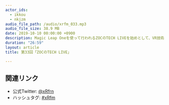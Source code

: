 ```yaml
---
actor_ids:
  - ikkou
  - nkjzm
audio_file_path: /audio/xrfm_033.mp3
audio_file_size: 38.9 MB
date: 2019-10-10 00:00:00 +0900
description: Magic Leap Oneを使って行われるZOCのTECH LIVEを始めとして、VR技術者認定試験、IKinemaの買収話、PS5、児童虐待体験VR、XR Kaigi 2019、天テレとHoloLensの事例、SHOWSTAGEのアップデートの話などをしました。
duration: "26:59"
layout: article
title: 第33回「ZOCのTECH LIVE」

---
```


## 関連リンク

- 公式Twitter: [@xRfrn](https://twitter.com/xrfrn)
- ハッシュタグ: [#xRfm](https://twitter.com/hashtag/xRfm?src=hash)
